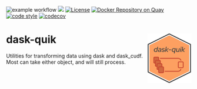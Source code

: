 ![example workflow](https://github.com/donchesworth/dask-quik/actions/workflows/github-ci.yml/badge.svg)
[![](https://img.shields.io/pypi/v/dask-quik.svg)](https://pypi.org/pypi/name/)
[![License](https://img.shields.io/badge/License-BSD%203--Clause-blue.svg)](https://opensource.org/licenses/BSD-3-Clause)
[![Docker Repository on Quay](https://quay.io/repository/donchesworth/rapids-dask-ubi8/status?token=1e159d6e-c814-4a8a-b08d-3b22a4068506 "Docker Repository on Quay")](https://quay.io/repository/donchesworth/rapids-dask-ubi8)
[![code style](https://img.shields.io/badge/code%20style-black-000000.svg)](https://github.com/psf/black)
[![codecov](https://codecov.io/gh/donchesworth/dask-quik/branch/main/graph/badge.svg?token=U92M8C8AFM)](https://codecov.io/gh/donchesworth/dask-quik)

# dask-quik  <img src="dask-quik.png" align="right" width="120" />
Utilities for transforming data using dask and dask_cudf. Most can take either object,
and will still process.
